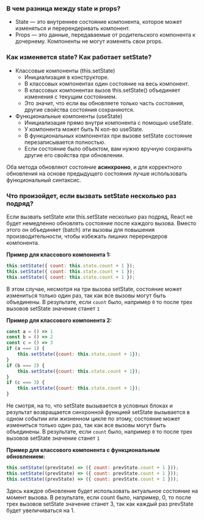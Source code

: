 ### В чем разница между state и props?
- State — это внутреннее состояние компонента, которое может изменяться и перерендеривать компонент.
- Props — это данные, передаваемые от родительского компонента к дочернему. Компоненты не могут изменять свои props.
### Как изменяется state? Как работает setState?
- Классовые компоненты (this.setState)
  - Инициализация в конструкторе.
  - В классовых компонентах один состояние на весь компонент. 
  - В классовых компонентах вызов this.setState() объединяет изменения с текущим состоянием.
  - Это значит, что если вы обновляете только часть состояния, другие свойства состояния сохраняются.
- Функциональные компоненты (useState)
  - Инициализация прямо внутри компонента с помощью useState.
  - У компонента может быть N кол-во useState.
  - В функциональных компонентах при вызове setState состояние перезаписывается полностью.
  - Если состояние было объектом, вам нужно вручную сохранять другие его свойства при обновлении.

Оба метода обновляют состояние **асинхронно**, и для корректного обновления на основе предыдущего состояния лучше 
использовать функциональный синтаксис.

### Что произойдет, если вызвать setState несколько раз подряд?
Если вызвать setState или this.setState несколько раз подряд, React не будет немедленно обновлять состояние после 
каждого вызова. Вместо этого он объединяет (batch) эти вызовы для повышения производительности, чтобы избежать лишних 
перерендеров компонента.

**Пример для классового компонента 1:**
```javascript
this.setState({ count: this.state.count + 1 });
this.setState({ count: this.state.count + 1 });
this.setState({ count: this.state.count + 1 });
```

В этом случае, несмотря на три вызова setState, состояние может измениться только один раз, так как все вызовы могут 
быть объединены. В результате, если ``count`` было, например ``0`` то после трех вызовов setState значение станет ``1``

**Пример для классового компонента 2:**
```javascript
const a = () => 1
const b = () => 2
const c = () => 3
if (a === 1) {
    this.setState({count: this.state.count + 1});
}
if (b === 2) {
    this.setState({count: this.state.count + 1});
}
if (c === 3) {
    this.setState({count: this.state.count + 1});
}
```

Не смотря, на то, что setState вызывается в условных блоках и результат возвращается синхронной функцией setState 
вызывается в одном событии или жизненном цикле по этому, состояние может измениться только один раз, так как все вызовы 
могут быть объединены. В результате, если ``count`` было, например ``0`` то после трех вызовов setState значение 
станет ``1``

**Пример для классового компонента с функциональным обновлением:**
```javascript
this.setState((prevState) => ({ count: prevState.count + 1 }));
this.setState((prevState) => ({ count: prevState.count + 1 }));
this.setState((prevState) => ({ count: prevState.count + 1 }));
```

Здесь каждое обновление будет использовать актуальное состояние на момент вызова. В результате, если count было, 
например, 0, то после трех вызовов setState значение станет 3, так как каждый раз prevState будет увеличиваться на 1.